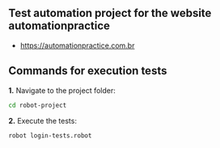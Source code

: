 ## Test automation project for the website automationpractice

- https://automationpractice.com.br

## Commands for execution tests

**1.** Navigate to the project folder:  
```bash
cd robot-project
```

**2.** Execute the tests:  
```bash
robot login-tests.robot
```